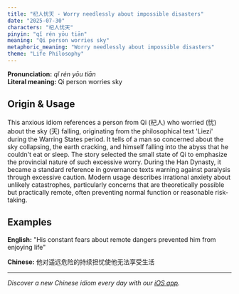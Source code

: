 ```yaml
---
title: "杞人忧天 - Worry needlessly about impossible disasters"
date: "2025-07-30"
characters: "杞人忧天"
pinyin: "qǐ rén yōu tiān"
meaning: "Qi person worries sky"
metaphoric_meaning: "Worry needlessly about impossible disasters"
theme: "Life Philosophy"
---
```


**Pronunciation:** *qǐ rén yōu tiān*  
**Literal meaning:** Qi person worries sky

## Origin & Usage

This anxious idiom references a person from Qi (杞人) who worried (忧) about the sky (天) falling, originating from the philosophical text 'Liezi' during the Warring States period. It tells of a man so concerned about the sky collapsing, the earth cracking, and himself falling into the abyss that he couldn't eat or sleep. The story selected the small state of Qi to emphasize the provincial nature of such excessive worry. During the Han Dynasty, it became a standard reference in governance texts warning against paralysis through excessive caution. Modern usage describes irrational anxiety about unlikely catastrophes, particularly concerns that are theoretically possible but practically remote, often preventing normal function or reasonable risk-taking.

## Examples

**English:** "His constant fears about remote dangers prevented him from enjoying life"

**Chinese:** 他对遥远危险的持续担忧使他无法享受生活

---

*Discover a new Chinese idiom every day with our [iOS app](https://apps.apple.com/us/app/daily-chinese-idioms/id6740611324).*
